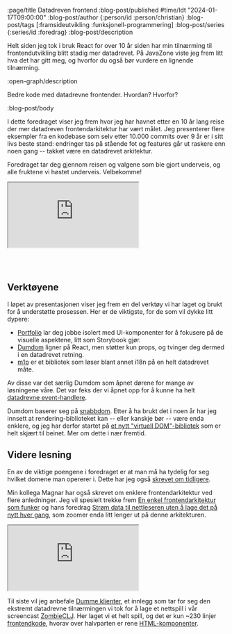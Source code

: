 :page/title Datadreven frontend
:blog-post/published #time/ldt "2024-01-17T09:00:00"
:blog-post/author {:person/id :person/christian}
:blog-post/tags [:framsideutvikling :funksjonell-programmering]
:blog-post/series {:series/id :foredrag}
:blog-post/description

Helt siden jeg tok i bruk React for over 10 år siden har min tilnærming til
frontendutvikling blitt stadig mer datadrevet. På JavaZone viste jeg frem litt
hva det har gitt meg, og hvorfor du også bør vurdere en lignende tilnærming.

:open-graph/description

Bedre kode med datadrevne frontender. Hvordan? Hvorfor?

:blog-post/body

I dette foredraget viser jeg frem hvor jeg har havnet etter en 10 år lang reise
der mer datadreven frontendarkitektur har vært målet. Jeg presenterer flere
eksempler fra en kodebase som selv etter 10.000 commits over 9 år er i sitt livs
beste stand: endringer tas på stående fot og features går ut raskere enn noen
gang -- takket være en datadrevet arkitektur.

Foredraget tar deg gjennom reisen og valgene som ble gjort underveis, og alle
fruktene vi høstet underveis. Velbekomme!

<div class="video-responsive">
  <iframe class="video-responsive-item" src="https://player.vimeo.com/video/861600197?h=0084e31028&color=ff9933&portrait=0" allow="autoplay; fullscreen; picture-in-picture" allowfullscreen></iframe>
</div>

<br><br>

## Verktøyene

I løpet av presentasjonen viser jeg frem en del verktøy vi har laget og brukt
for å understøtte prosessen. Her er de viktigste, for de som vil dykke litt
dypere:

- [Portfolio](https://github.com/cjohansen/portfolio) lar deg jobbe isolert med
  UI-komponenter for å fokusere på de visuelle aspektene, litt som Storybook
  gjør.
- [Dumdom](https://github.com/cjohansen/dumdom) ligner på React, men støtter kun
  props, og tvinger deg dermed i en datadrevet retning.
- [m1p](https://github.com/cjohansen/m1p) er et bibliotek som løser blant annet
  i18n på en helt datadrevet måte.

Av disse var det særlig Dumdom som åpnet dørene for mange av løsningene våre.
Det var feks der vi åpnet opp for å kunne ha helt [datadrevne
event-handlere](https://www.kodemaker.no/blogg/2021-11-mer-mindre/).

Dumdom baserer seg på [snabbdom](https://github.com/snabbdom/snabbdom). Etter å
ha brukt det i noen år har jeg innsett at rendering-biblioteket kan -- eller
kanskje bør -- være enda enklere, og jeg har derfor startet på [et nytt
"virtuell DOM"-bibliotek](https://github.com/cjohansen/replicant) som er helt
skjært til beinet. Mer om dette i nær fremtid.

## Videre lesning

En av de viktige poengene i foredraget er at man må ha tydelig for seg hvilket
domene man opererer i. Dette har jeg også [skrevet om
tidligere](https://www.kodemaker.no/blogg/2023-01-domenemodell-frontend/).

Min kollega Magnar har også skrevet om enklere frontendarkitektur ved flere
anledninger. Jeg vil spesielt trekke frem [En enkel frontendarkitektur som
funker](https://www.kodemaker.no/blogg/2020-01-enkel-arkitektur/) og hans
foredrag [Strøm data til nettleseren uten å lage det på nytt hver
gang](https://vimeo.com/289851906), som zoomer enda litt lenger ut på denne
arkitekturen.

<div class="video-responsive">
  <iframe class="video-responsive-item" src="https://player.vimeo.com/video/289851906?h=13141ed614&color=ff9933&portrait=0" allow="autoplay; fullscreen; picture-in-picture" allowfullscreen></iframe>
</div>

Til siste vil jeg anbefale [Dumme
klienter](https://www.kodemaker.no/blogg/2023-02-22-dumme-klienter/), et innlegg
som tar for seg den ekstremt datadrevne tilnærmingen vi tok for å lage et
nettspill i vår screencast
[ZombieCLJ](https://www.kodemaker.no/blogg/2023-02-22-dumme-klienter/). Her
laget vi et helt spill, og det er kun ~230 linjer
[frontendkode](https://github.com/magnars/zombieclj-s2/blob/master/src/zombieclj/client.cljs),
hvorav over halvparten er rene [HTML-komponenter](https://github.com/magnars/zombieclj-s2/blob/master/src/zombieclj/components.cljs).
